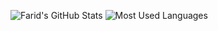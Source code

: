 ![Farid's GitHub Stats](https://github-readme-stats.vercel.app/api?username=FaridDadashzade&show_icons=true&include_all_commits=true&theme=vue-dark)
![Most Used Languages](https://github-readme-stats.vercel.app/api/top-langs/?username=FaridDadashzade&theme=vue-dark&layout=compact)
